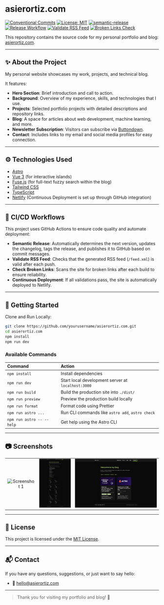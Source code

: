 # asierortiz.com

[![Conventional Commits](https://img.shields.io/badge/Conventional%20Commits-1.0.0-yellow.svg)](https://conventionalcommits.org)
[![License: MIT](https://img.shields.io/badge/License-MIT-green.svg)](LICENSE)
[![semantic-release](https://img.shields.io/badge/semantic--release-🚀-green?logo=semantic-release)](https://github.com/semantic-release/semantic-release)
[![Release Workflow](https://github.com/asier-ortiz/asierortiz.com/actions/workflows/release.yml/badge.svg)](https://github.com/asier-ortiz/asierortiz.com/actions/workflows/release.yml)
[![Validate RSS Feed](https://github.com/asier-ortiz/asierortiz.com/actions/workflows/validate-feed.yml/badge.svg)](https://github.com/asier-ortiz/asierortiz.com/actions/workflows/validate-feed.yml)
[![Broken Links Check](https://github.com/asier-ortiz/asierortiz.com/actions/workflows/check-links.yml/badge.svg)](https://github.com/asier-ortiz/asierortiz.com/actions/workflows/check-links.yml)

This repository contains the source code for my personal portfolio and blog: [asierortiz.com](https://asierortiz.com/).

---

## ✨ About the Project

My personal website showcases my work, projects, and technical blog.

It features:

- **Hero Section**: Brief introduction and call to action.
- **Background**: Overview of my experience, skills, and technologies that I use.
- **Projects**: Selected portfolio projects with detailed descriptions and repository links.
- **Blog**: A space for articles about web development, machine learning, and more.
- **Newsletter Subscription**: Visitors can subscribe via [Buttondown](https://buttondown.com/asierortiz/).
- **Contact**: Includes links to my email and social media profiles for easy connection.

---

## ⚙️ Technologies Used

- [Astro](https://astro.build/)
- [Vue 3](https://vuejs.org/) (for interactive islands)
- [Fuse.js](https://fusejs.io/) (for full-text fuzzy search within the blog)
- [Tailwind CSS](https://tailwindcss.com/)
- [TypeScript](https://www.typescriptlang.org/)
- [Netlify](https://www.netlify.com/) (Continuous Deployment is set up through GitHub integration)

---

## 🔄 CI/CD Workflows

This project uses GitHub Actions to ensure code quality and automate deployment:

- **Semantic Release**: Automatically determines the next version, updates the changelog, tags the release, and publishes it to GitHub based on commit messages.
- **Validate RSS Feed**: Checks that the generated RSS feed (`/feed.xml`) is valid after each push.
- **Check Broken Links**: Scans the site for broken links after each build to ensure reliability.
- **Continuous Deployment**: If all validations pass, the site is automatically deployed to Netlify.

---

## 🚀 Getting Started

Clone and Run Locally:

```bash
git clone https://github.com/yourusername/asierortiz.com.git
cd asierortiz.com
npm install
npm run dev
```

### Available Commands

| Command                    | Action                                              |
|:---------------------------|:----------------------------------------------------|
| `npm install`              | Install dependencies                                |
| `npm run dev`              | Start local development server at `localhost:3000`  |
| `npm run build`            | Build the production site into `./dist/`            |
| `npm run preview`          | Preview the production build locally                |
| `npm run format`           | Format code using Prettier                          |
| `npm run astro ...`        | Run CLI commands like `astro add`, `astro check`    |
| `npm run astro -- --help`  | Get help using the Astro CLI                        |

---

## 📷 Screenshots

<table style="border: none; border-collapse: collapse;">
  <tr>
    <td align="center" style="border: none;">
      <img src="./screenshots/screenshot-1.jpg" alt="Screenshot 1" style="max-height: 300px; object-fit: contain;"/>
    </td>
    <td align="center" style="border: none;">
      <img src="./screenshots/screenshot-2.jpg" alt="Screenshot 2" style="max-height: 300px; object-fit: contain;"/>
    </td>
    <td align="center" style="border: none;">
      <img src="./screenshots/screenshot-3.jpg" alt="Screenshot 3" style="max-height: 300px; object-fit: contain;"/>
    </td>
  </tr>
</table>

---

## 📄 License

This project is licensed under the [MIT License](./LICENSE).

---

## 📬 Contact

If you have any questions, suggestions, or just want to say hello:

- 📧 [hello@asierortiz.com](mailto:hello@asierortiz.com)

---

> Thank you for visiting my portfolio and blog! 🙌
